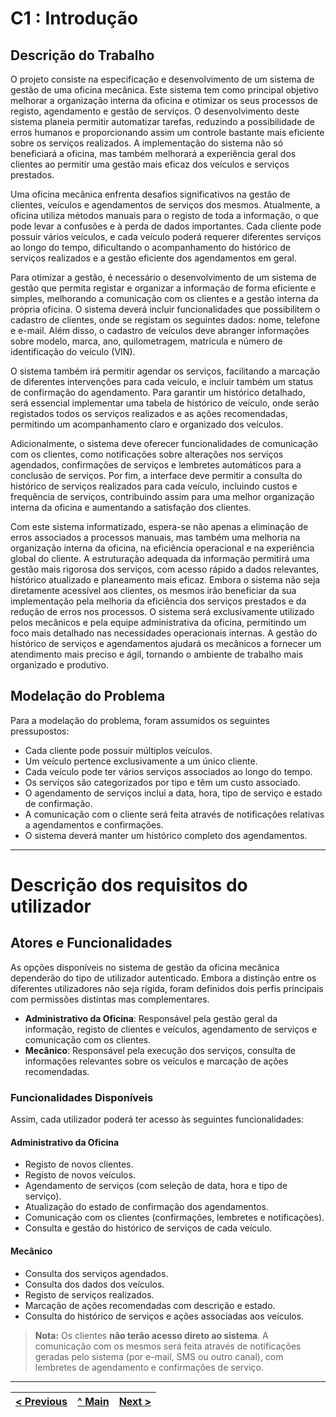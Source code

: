 # C1 : Introdução

## Descrição do Trabalho

O projeto consiste na especificação e desenvolvimento de um sistema de gestão de uma oficina mecânica. Este sistema tem como principal objetivo melhorar a organização interna da oficina e otimizar os seus processos de registo, agendamento e gestão de serviços. O desenvolvimento deste sistema planeia permitir automatizar tarefas, reduzindo a possibilidade de erros humanos e proporcionando assim um controle bastante mais eficiente sobre os serviços realizados. A implementação do sistema não só beneficiará a oficina, mas também melhorará a experiência geral dos clientes ao permitir uma gestão mais eficaz dos veículos e serviços prestados.

Uma oficina mecânica enfrenta desafios significativos na gestão de clientes, veículos e agendamentos de serviços dos mesmos. Atualmente, a oficina utiliza métodos manuais para o registo de toda a informação, o que pode levar a confusões e à perda de dados importantes. Cada cliente pode possuir vários veículos, e cada veículo poderá requerer diferentes serviços ao longo do tempo, dificultando o acompanhamento do histórico de serviços realizados e a gestão eficiente dos agendamentos em geral.

Para otimizar a gestão, é necessário o desenvolvimento de um sistema de gestão que permita registar e organizar a informação de forma eficiente e simples, melhorando a comunicação com os clientes e a gestão interna da própria oficina. O sistema deverá incluir funcionalidades que possibilitem o cadastro de clientes, onde se registam os seguintes dados: nome, telefone e e-mail. Além disso, o cadastro de veículos deve abranger informações sobre modelo, marca, ano, quilometragem, matrícula e número de identificação do veículo (VIN).

O sistema também irá permitir agendar os serviços, facilitando a marcação de diferentes intervenções para cada veículo, e incluir também um status de confirmação do agendamento. Para garantir um histórico detalhado, será essencial implementar uma tabela de histórico de veículo, onde serão registados todos os serviços realizados e as ações recomendadas, permitindo um acompanhamento claro e organizado dos veículos.

Adicionalmente, o sistema deve oferecer funcionalidades de comunicação com os clientes, como notificações sobre alterações nos serviços agendados, confirmações de serviços e lembretes automáticos para a conclusão de serviços. Por fim, a interface deve permitir a consulta do histórico de serviços realizados para cada veículo, incluindo custos e frequência de serviços, contribuindo assim para uma melhor organização interna da oficina e aumentando a satisfação dos clientes.

Com este sistema informatizado, espera-se não apenas a eliminação de erros associados a processos manuais, mas também uma melhoria na organização interna da oficina, na eficiência operacional e na experiência global do cliente. A estruturação adequada da informação permitirá uma gestão mais rigorosa dos serviços, com acesso rápido a dados relevantes, histórico atualizado e planeamento mais eficaz. Embora o sistema não seja diretamente acessível aos clientes, os mesmos irão beneficiar da sua implementação pela melhoria da eficiência dos serviços prestados e da redução de erros nos processos. O sistema será exclusivamente utilizado pelos mecânicos e pela equipe administrativa da oficina, permitindo um foco mais detalhado nas necessidades operacionais internas. A gestão do histórico de serviços e agendamentos ajudará os mecânicos a fornecer um atendimento mais preciso e ágil, tornando o ambiente de trabalho mais organizado e produtivo.

## Modelação do Problema

Para a modelação do problema, foram assumidos os seguintes pressupostos:

- Cada cliente pode possuir múltiplos veículos.
- Um veículo pertence exclusivamente a um único cliente.
- Cada veículo pode ter vários serviços associados ao longo do tempo.
- Os serviços são categorizados por tipo e têm um custo associado.
- O agendamento de serviços inclui a data, hora, tipo de serviço e estado de confirmação.
- A comunicação com o cliente será feita através de notificações relativas a agendamentos e confirmações.
- O sistema deverá manter um histórico completo dos agendamentos.

---

# Descrição dos requisitos do utilizador

## Atores e Funcionalidades

As opções disponíveis no sistema de gestão da oficina mecânica dependerão do tipo de utilizador autenticado. Embora a distinção entre os diferentes utilizadores não seja rígida, foram definidos dois perfis principais com permissões distintas mas complementares.

- **Administrativo da Oficina**: Responsável pela gestão geral da informação, registo de clientes e veículos, agendamento de serviços e comunicação com os clientes.
- **Mecânico**: Responsável pela execução dos serviços, consulta de informações relevantes sobre os veículos e marcação de ações recomendadas.

### Funcionalidades Disponíveis

Assim, cada utilizador poderá ter acesso às seguintes funcionalidades:

#### Administrativo da Oficina
- Registo de novos clientes.
- Registo de novos veículos.
- Agendamento de serviços (com seleção de data, hora e tipo de serviço).
- Atualização do estado de confirmação dos agendamentos.
- Comunicação com os clientes (confirmações, lembretes e notificações).
- Consulta e gestão do histórico de serviços de cada veículo.

#### Mecânico
- Consulta dos serviços agendados.
- Consulta dos dados dos veículos.
- Registo de serviços realizados.
- Marcação de ações recomendadas com descrição e estado.
- Consulta do histórico de serviços e ações associadas aos veículos.

> **Nota:** Os clientes **não terão acesso direto ao sistema**. A comunicação com os mesmos será feita através de notificações geradas pelo sistema (por e-mail, SMS ou outro canal), com lembretes de agendamento e confirmações de serviço.

---

| [< Previous](RPF00.md) | [^ Main](../../README.md) | [Next >](RPF02.md) |
|:----------------------------------:|:----------------------------------:|:----------------------------------:|
